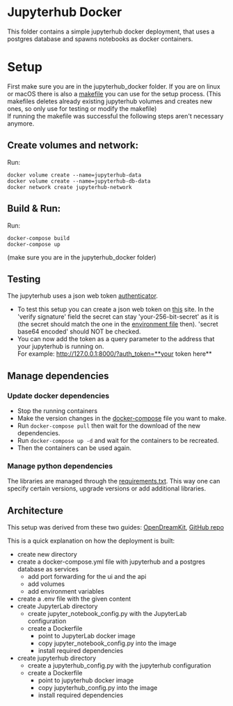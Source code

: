 # Jupyterhub Docker
This folder contains a simple jupyterhub docker deployment, that uses a postgres database and spawns notebooks as docker containers.

# Setup

First make sure you are in the jupyterhub_docker folder.
If you are on linux or macOS there is also a [makefile](Makefile) you can use for the setup process.
(This makefiles deletes already existing jupyterhub volumes and creates new ones, so only use for testing or modify the makefile)  
If running the makefile was successful the following steps aren't necessary anymore.

## Create volumes and network:  
Run:
```shell
docker volume create --name=jupyterhub-data
docker volume create --name=jupyterhub-db-data
docker network create jupyterhub-network
``` 

## Build & Run:  
Run:
```shell
docker-compose build
docker-compose up
``` 
(make sure you are in the jupyterhub_docker folder)

## Testing
The jupyterhub uses a json web token [authenticator](https://github.com/izihawa/jwtauthenticator_v2).  
- To test this setup you can create a json web token on [this](https://jwt.io/#debugger-io) site. 
In the 'verify signature' field the secret can stay 'your-256-bit-secret' as it is (the secret should match the one in the [environment file](.env) then).
'secret base64 encoded' should NOT be checked. 
- You can now add the token as a query parameter to the address that your jupyterhub is running on.  
For example: http://127.0.0.1:8000/?auth_token=**your token here**

## Manage dependencies
### Update docker dependencies
- Stop the running containers
- Make the version changes in the [docker-compose](docker-compose.yml) file you want to make.
- Run `docker-compose pull` then wait for the download of the new dependencies.
- Run `docker-compose up -d` and wait for the containers to be recreated.
- Then the containers can be used again.

### Manage python dependencies
The libraries are managed through the [requirements.txt](https://pip.pypa.io/en/stable/reference/requirements-file-format/). This way one can specify certain versions, upgrade versions or add additional libraries.

## Architecture

This setup was derived from these two guides: [OpenDreamKit](https://opendreamkit.org/2018/10/17/jupyterhub-docker/), [GitHub repo](https://github.com/jupyterhub/)

This is a quick explanation on how the deployment is built:
- create new directory
- create a docker-compose.yml file with jupyterhub and a postgres database as services
    - add port forwarding for the ui and the api
    - add volumes
    - add environment variables
- create a .env file with the given content
- create JupyterLab directory
    - create jupyter_notebook_config.py with the JupyterLab configuration
    - create a Dockerfile
        - point to JupyterLab docker image
        - copy jupyter_notebook_config.py into the image
        - install required dependencies
- create jupyterhub directory
    - create a jupyterhub_config.py with the jupyterhub configuration
    - create a Dockerfile
        - point to jupyterhub docker image
        - copy jupyterhub_config.py into the image
        - install required dependencies

